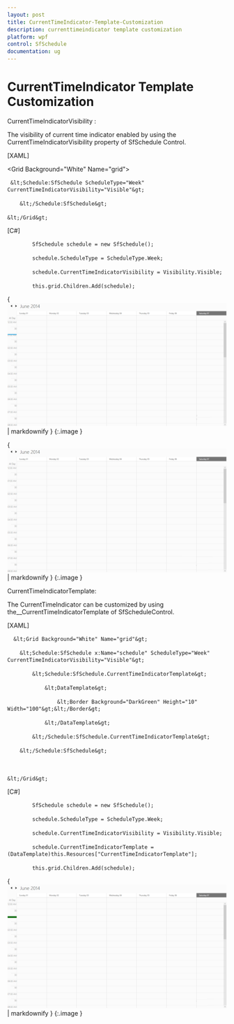 ```yaml
---
layout: post
title: CurrentTimeIndicator-Template-Customization
description: currenttimeindicator template customization
platform: wpf
control: SfSchedule
documentation: ug
---
```


# CurrentTimeIndicator Template Customization

CurrentTimeIndicatorVisibility :

The visibility of current time indicator enabled by using the CurrentTimeIndicatorVisibility property of SfSchedule Control.

[XAML]



  &lt;Grid Background="White" Name="grid"&gt;

     &lt;Schedule:SfSchedule ScheduleType="Week"   CurrentTimeIndicatorVisibility="Visible"&gt;     

        &lt;/Schedule:SfSchedule&gt;

    &lt;/Grid&gt;





[C#]



            SfSchedule schedule = new SfSchedule();

            schedule.ScheduleType = ScheduleType.Week;

            schedule.CurrentTimeIndicatorVisibility = Visibility.Visible;

            this.grid.Children.Add(schedule);





{ ![](CurrentTimeIndicator-Template-Customization_images/CurrentTimeIndicator-Template-Customization_img1.png) | markdownify }
{:.image }




{ ![](CurrentTimeIndicator-Template-Customization_images/CurrentTimeIndicator-Template-Customization_img2.png) | markdownify }
{:.image }


CurrentTimeIndicatorTemplate:

The CurrentTimeIndicator can be customized by using the__CurrentTimeIndicatorTemplate of SfScheduleControl.

[XAML]



      &lt;Grid Background="White" Name="grid"&gt;

        &lt;Schedule:SfSchedule x:Name="schedule" ScheduleType="Week" CurrentTimeIndicatorVisibility="Visible"&gt;

            &lt;Schedule:SfSchedule.CurrentTimeIndicatorTemplate&gt;

                &lt;DataTemplate&gt;

                    &lt;Border Background="DarkGreen" Height="10" Width="100"&gt;&lt;/Border&gt;

                &lt;/DataTemplate&gt;

            &lt;/Schedule:SfSchedule.CurrentTimeIndicatorTemplate&gt;

        &lt;/Schedule:SfSchedule&gt;        



    &lt;/Grid&gt;





[C#]



            SfSchedule schedule = new SfSchedule();

            schedule.ScheduleType = ScheduleType.Week;

            schedule.CurrentTimeIndicatorVisibility = Visibility.Visible;

            schedule.CurrentTimeIndicatorTemplate = (DataTemplate)this.Resources["CurrentTimeIndicatorTemplate"];

            this.grid.Children.Add(schedule);





{ ![](CurrentTimeIndicator-Template-Customization_images/CurrentTimeIndicator-Template-Customization_img3.png) | markdownify }
{:.image }





